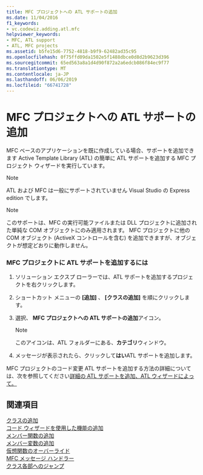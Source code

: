 ```yaml
---
title: MFC プロジェクトへの ATL サポートの追加
ms.date: 11/04/2016
f1_keywords:
- vc.codewiz.adding.atl.mfc
helpviewer_keywords:
- MFC, ATL support
- ATL, MFC projects
ms.assetid: b5fe15d6-7752-4818-b9f9-62482ad35c95
ms.openlocfilehash: 0f75ffd09da1502e5f1488dbce0d8d2b9623d396
ms.sourcegitcommit: 65ed563a8a1d4d90f872a2a6edcb086f84ec9f77
ms.translationtype: MT
ms.contentlocale: ja-JP
ms.lasthandoff: 06/06/2019
ms.locfileid: "66741728"
---
```

# <a name="adding-atl-support-to-your-mfc-project"></a>MFC プロジェクトへの ATL サポートの追加

MFC ベースのアプリケーションを既に作成している場合、サポートを追加できます Active Template Library (ATL) の簡単に ATL サポートを追加する MFC プロジェクト ウィザードを実行しています。

> [!NOTE]
>  ATL および MFC は一般にサポートされていません Visual Studio の Express edition でします。

> [!NOTE]
>  このサポートは、MFC の実行可能ファイルまたは DLL プロジェクトに追加された単純な COM オブジェクトにのみ適用されます。 MFC プロジェクトに他の COM オブジェクト (ActiveX コントロールを含む) を追加できますが、オブジェクトが想定どおりに動作しません。

### <a name="to-add-atl-support-to-your-mfc-project"></a>MFC プロジェクトに ATL サポートを追加するには

1. ソリューション エクスプ ローラーでは、ATL サポートを追加するプロジェクトを右クリックします。

1. ショートカット メニューの **[追加]** 、 **[クラスの追加]** を順にクリックします。

1. 選択、 **MFC プロジェクトへの ATL サポートの追加**アイコン。

    > [!NOTE]
    >  このアイコンは、ATL フォルダーにある、**カテゴリ**ウィンドウ。

1. メッセージが表示されたら、クリックして**はい**ATL サポートを追加します。

MFC プロジェクトのコード変更 ATL サポートを追加する方法の詳細については、次を参照してください[詳細の ATL サポートを追加、ATL ウィザードによって。](../../mfc/reference/details-of-atl-support-added-by-the-atl-wizard.md)

## <a name="see-also"></a>関連項目

[クラスの追加](../../ide/adding-a-class-visual-cpp.md)<br/>
[コード ウィザードを使用した機能の追加](../../ide/adding-functionality-with-code-wizards-cpp.md)<br/>
[メンバー関数の追加](../../ide/adding-a-member-function-visual-cpp.md)<br/>
[メンバー変数の追加](../../ide/adding-a-member-variable-visual-cpp.md)<br/>
[仮想関数のオーバーライド](../../ide/overriding-a-virtual-function-visual-cpp.md)<br/>
[MFC メッセージ ハンドラー](../../mfc/reference/adding-an-mfc-message-handler.md)<br/>
[クラス各部へのジャンプ](../../ide/navigate-code-cpp.md)
